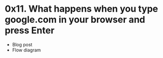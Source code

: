 # 0x11. What happens when you type google.com in your browser and press Enter
* Blog post
* Flow diagram
